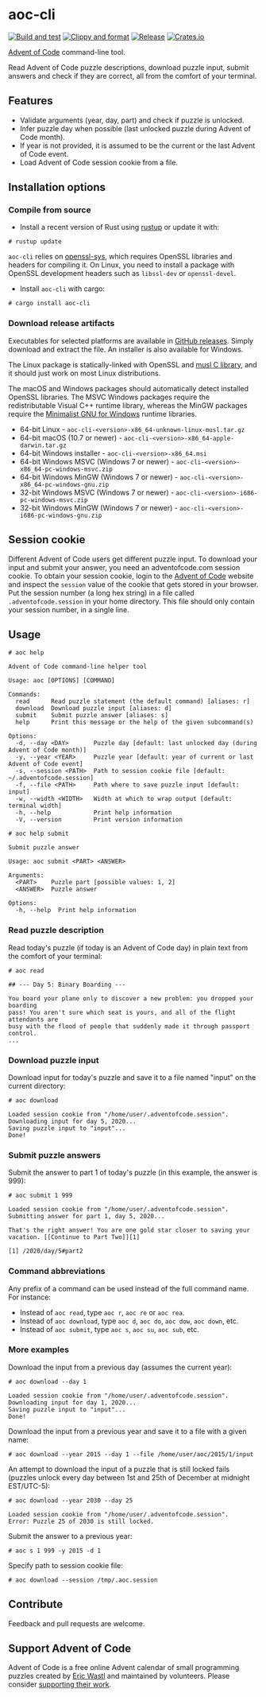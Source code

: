 # aoc-cli

[![Build and test](https://github.com/scarvalhojr/aoc-cli/actions/workflows/build-and-test.yml/badge.svg)](https://github.com/scarvalhojr/aoc-cli/actions/workflows/build-and-test.yml)
[![Clippy and format](https://github.com/scarvalhojr/aoc-cli/actions/workflows/clippy-and-fmt.yml/badge.svg)](https://github.com/scarvalhojr/aoc-cli/actions/workflows/clippy-and-fmt.yml)
[![Release](https://github.com/scarvalhojr/aoc-cli/actions/workflows/release.yml/badge.svg)](https://github.com/scarvalhojr/aoc-cli/actions/workflows/release.yml)
[![Crates.io](https://img.shields.io/crates/v/aoc-cli.svg)](https://crates.io/crates/aoc-cli)

[Advent of Code](https://adventofcode.com) command-line tool.

Read Advent of Code puzzle descriptions, download puzzle input, submit answers
and check if they are correct, all from the comfort of your terminal.

## Features

- Validate arguments (year, day, part) and check if puzzle is unlocked.
- Infer puzzle day when possible (last unlocked puzzle during Advent of Code
  month).
- If year is not provided, it is assumed to be the current or the last Advent of
  Code event.
- Load Advent of Code session cookie from a file.

## Installation options

### Compile from source

- Install a recent version of Rust using [rustup](https://rustup.rs/) or update
it with:
```
# rustup update
```

`aoc-cli` relies on [openssl-sys](https://crates.io/crates/openssl-sys), which
requires OpenSSL libraries and headers for compiling it. On Linux, you need
to install a package with OpenSSL development headers such as `libssl-dev` or
`openssl-devel`.

- Install `aoc-cli` with cargo:
```
# cargo install aoc-cli
```

### Download release artifacts

Executables for selected platforms are available in
[GitHub releases](https://github.com/scarvalhojr/aoc-cli/releases). Simply
download and extract the file. An installer is also available for Windows.

The Linux package is statically-linked with
OpenSSL and [musl C library](https://www.musl-libc.org/), and it should just
work on most Linux distributions.

The macOS and Windows packages should
automatically detect installed OpenSSL libraries. The MSVC Windows packages
require the redistributable Visual C++ runtime library, whereas the MinGW
packages require the [Minimalist GNU for Windows](https://osdn.net/projects/mingw/)
runtime libraries.

* 64-bit Linux - `aoc-cli-<version>-x86_64-unknown-linux-musl.tar.gz`
* 64-bit macOS (10.7 or newer) - `aoc-cli-<version>-x86_64-apple-darwin.tar.gz`
* 64-bit Windows installer - `aoc-cli-<version>-x86_64.msi`
* 64-bit Windows MSVC (Windows 7 or newer) - `aoc-cli-<version>-x86_64-pc-windows-msvc.zip`
* 64-bit Windows MinGW (Windows 7 or newer) - `aoc-cli-<version>-x86_64-pc-windows-gnu.zip`
* 32-bit Windows MSVC (Windows 7 or newer) - `aoc-cli-<version>-i686-pc-windows-msvc.zip`
* 32-bit Windows MinGW (Windows 7 or newer) - `aoc-cli-<version>-i686-pc-windows-gnu.zip`

## Session cookie

Different Advent of Code users get different puzzle input. To download your
input and submit your answer, you need an adventofcode.com session cookie. To
obtain your session cookie, login to the
[Advent of Code](https://adventofcode.com) website and inspect the `session`
value of the cookie that gets stored in your browser. Put the session number (a
long hex string) in a file called `.adventofcode.session` in your home
directory. This file should only contain your session number, in a single line.

## Usage

```
# aoc help

Advent of Code command-line helper tool

Usage: aoc [OPTIONS] [COMMAND]

Commands:
  read      Read puzzle statement (the default command) [aliases: r]
  download  Download puzzle input [aliases: d]
  submit    Submit puzzle answer [aliases: s]
  help      Print this message or the help of the given subcommand(s)

Options:
  -d, --day <DAY>       Puzzle day [default: last unlocked day (during Advent of Code month)]
  -y, --year <YEAR>     Puzzle year [default: year of current or last Advent of Code event]
  -s, --session <PATH>  Path to session cookie file [default: ~/.adventofcode.session]
  -f, --file <PATH>     Path where to save puzzle input [default: input]
  -w, --width <WIDTH>   Width at which to wrap output [default: terminal width]
  -h, --help            Print help information
  -V, --version         Print version information
```

```
# aoc help submit

Submit puzzle answer

Usage: aoc submit <PART> <ANSWER>

Arguments:
  <PART>    Puzzle part [possible values: 1, 2]
  <ANSWER>  Puzzle answer

Options:
  -h, --help  Print help information
```

### Read puzzle description

Read today's puzzle (if today is an Advent of Code day) in plain text from the
comfort of your terminal:

```
# aoc read

## --- Day 5: Binary Boarding ---

You board your plane only to discover a new problem: you dropped your boarding
pass! You aren't sure which seat is yours, and all of the flight attendants are
busy with the flood of people that suddenly made it through passport control.
...
```

### Download puzzle input

Download input for today's puzzle and save it to a file named "input" on the
current directory:

```
# aoc download

Loaded session cookie from "/home/user/.adventofcode.session".
Downloading input for day 5, 2020...
Saving puzzle input to "input"...
Done!
```

### Submit puzzle answers

Submit the answer to part 1 of today's puzzle (in this example, the answer is
999):

```
# aoc submit 1 999

Loaded session cookie from "/home/user/.adventofcode.session".
Submitting answer for part 1, day 5, 2020...

That's the right answer! You are one gold star closer to saving your vacation. [[Continue to Part Two]][1]

[1] /2020/day/5#part2
```

### Command abbreviations

Any prefix of a command can be used instead of the full command name. For instance:
- Instead of `aoc read`, type `aoc r`, `aoc re` or `aoc rea`.
- Instead of `aoc download`, type `aoc d`, `aoc do`, `aoc dow`, `aoc down`, etc.
- Instead of `aoc submit`, type `aoc s`, `aoc su`, `aoc sub`, etc.

### More examples

Download the input from a previous day (assumes the current year):

```
# aoc download --day 1

Loaded session cookie from "/home/user/.adventofcode.session".
Downloading input for day 1, 2020...
Saving puzzle input to "input"...
Done!
```

Download the input from a previous year and save it to a file with a given
name:

```
# aoc download --year 2015 --day 1 --file /home/user/aoc/2015/1/input
```

An attempt to download the input of a puzzle that is still locked fails
(puzzles unlock every day between 1st and 25th of December at midnight
EST/UTC-5):

```
# aoc download --year 2030 --day 25

Loaded session cookie from "/home/user/.adventofcode.session".
Error: Puzzle 25 of 2030 is still locked.
```

Submit the answer to a previous year:
```
# aoc s 1 999 -y 2015 -d 1
```

Specify path to session cookie file:
```
# aoc download --session /tmp/.aoc.session
```

## Contribute

Feedback and pull requests are welcome.

## Support Advent of Code

Advent of Code is a free online Advent calendar of small programming puzzles
created by [Eric Wastl](http://was.tl/) and maintained by volunteers. Please
consider [supporting their work](https://adventofcode.com/support).
